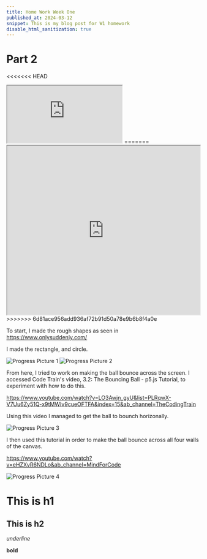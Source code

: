 ```yaml
---
title: Home Work Week One
published_at: 2024-03-12
snippet: This is my blog post for W1 homework 
disable_html_sanitization: true
---
```

# Part 2
<<<<<<< HEAD
<iframe src="https://editor.p5js.org/w0nd3rland-23/full/vQU_LU9Uk"></iframe>
=======
<iframe id="HW W1 P2" width=100% height=442 src="https://editor.p5js.org/w0nd3rland-23/full/vQU_LU9Uk"></iframe>
>>>>>>> 6d81ace956add936af72b91d50a78e9b6b8f4a0e

To start, I made the rough shapes as seen in https://www.onlysuddenly.com/

I made the rectangle, and circle. 

![Progress Picture 1](/241203_WEEKONE/P1.png)
![Progress Picture 2](/241203_WEEKONE/P2.png)

From here, I tried to work on making the ball bounce across the screen. I accessed Code Train's video, 3.2: The Bouncing Ball - p5.js Tutorial, to experiment with how to do this. 

https://www.youtube.com/watch?v=LO3Awjn_gyU&list=PLRqwX-V7Uu6Zy51Q-x9tMWIv9cueOFTFA&index=15&ab_channel=TheCodingTrain

Using this video I managed to get the ball to bounch horizonally. 

![Progress Picture 3](/241203_WEEKONE/p3.png)

I then used this tutorial in order to make the ball bounce across all four walls of the canvas. 

https://www.youtube.com/watch?v=eHZXvR6NDLo&ab_channel=MindForCode

![Progress Picture 4](/241203_WEEKONE/p4.png)

# This is h1

## This is h2

_underline_

**bold**
